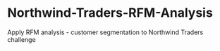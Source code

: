 # Northwind-Traders-RFM-Analysis
Apply RFM analysis - customer segmentation to Northwind Traders challenge 
